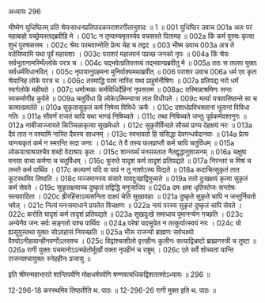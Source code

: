 अध्यायः 296

भीष्मेण युधिष्ठिरम् प्रति श्रेयःसाधनप्रतिपादकपराशरगीतानुवादः ॥ 1 ॥
001	युधिष्ठिर उवाच 
001a	अतः परं महाबाहो यच्छ्रेयस्तद्ब्रवीहि मे ।
001c	न तृप्याम्यमृतस्येव वचसस्ते पितामह ॥
002a	किं कर्म पुरुषः कृत्वा शुभं पुरुषसत्तम ।
002c	श्रेयः परमवाप्नोति प्रेत्य चेह च तद्वद ॥
003	भीष्म उवाच 
003a	अत्र ते वर्तयिष्यामि यथा पूर्वं महायशाः ।
003c	पराशरं महात्मानं पप्रच्छ जनको नृपः ॥
004a	किं श्रेयः सर्वभूतानामस्मिँल्लोके परत्र च ।
004c	यद्भवेत्प्रतिपत्तव्यं तद्भवान्प्रब्रवीतु मे ॥
005a	ततः स तपसा युक्तः सर्वधर्मविधानवित् ।
005c	नृपायानुग्रहमना मुनिर्वाक्यमथाब्रवीत् ॥
006	पराशर उवाच 
006a	धर्म एव कृतः श्रेयानिह लोके परत्र च ।
006c	तस्माद्धि परमं नास्ति यथा प्राहुर्मनीषिणः ॥
007a	प्रतिपद्य नरो धर्मं स्वर्गलोके महीयते ।
007c	धर्मात्मकः कर्मविधिर्देहिनां नृपसत्तम ॥
008ac	तस्मिन्नाश्रमिणः सन्तः स्वकर्माणीह कुर्वते ॥
009a	चतुर्विधा हि लोकेऽस्मिन्यात्रा तात विधीयते ।
009c	मर्त्या यत्रावतिष्ठन्ते सा च कामात्प्रवर्तते ॥
010a	सुकृतासुकृतं कर्म निषेव्य विविधैः क्रमैः ।
010c	दशार्धप्रविभक्तानां भूतानां विविधा गतिः ॥
011a	सौवर्णं राजतं चापि यथा भाण्डं निषिच्यते ।
011c	तथा निषिच्यते जन्तुः पूर्वकर्मवशानुगः ॥
012a	नाबीजाज्जायते किञ्चिन्नाकृत्वा सुखमेधते ।
012c	सुकृतैर्विन्दते सौख्यं प्राप्य देहक्षयं नरः ॥
013a	दैवं तात न पश्यामि नास्ति दैवस्य साधनम् ।
013c	स्वभावतो हि संसिद्धा देवगन्धर्वदानवाः ॥
014a	प्रेत्य यान्त्यकृतं कर्म न स्मरन्ति सदा जनाः ।
014c	ते वै तस्य फलप्राप्तौ कर्म चापि चतुर्विधम् ॥
015a	लोकयात्राश्रयश्चैव शब्दो वेदाश्रयः कृतः ।
015c	शान्त्यर्थं मनसस्तात नैतद्वृद्धानुशासनम् ॥
016a	चक्षुषा मनसा वाचा कर्मणा च चतुर्विधम् ।
016c	कुरुते यादृशं कर्म तादृशं प्रतिपद्यते ॥
017a	निरन्तरं च मिश्रं च लभते कर्म पार्थिव ।
017c	कल्याणं यदि वा पापं न तु नाशोऽस्य विद्यते ॥
018a	कदाचित्सुकृतं तात कूटस्थमिव तिष्ठति ।
018c	मज्जमानस्य संसारे यावद्दुःखाद्विमुच्यते ॥
019a	ततो दुःखक्षयं कृत्वा सुकृतं कर्म सेवते ।
019c	सुकृतक्षयाच्च दुष्कृतं तद्विद्धि मनुजाधिप ॥
020a	दमः क्षमा धृतिस्तेजः सन्तोषः सत्यवादिता ।
020c	ह्रीरहिंसाऽव्यसनिता दाक्ष्यं चेति सुखावहाः ॥
021a	दुष्कृते सुकृते चापि न जन्तुर्नियतो भवेत् ।
021c	नित्यं मनःसमाधाने प्रयतेत विचक्षणः ॥
022a	नायं परस्य सुकृतं दुष्कृतं चापि सेवते ।
022c	करोति यादृशं कर्म तादृशं प्रतिपद्यते ॥
023a	सुखदुःखे समाधाय पुमानन्येन गच्छति ।
023c	अन्येनैव जनः सर्वः सङ्गतो यश्च पार्थिवः ॥
024a	परेषां यदसूयेत न तत्कुर्यात्स्वयं नरः ।
024c	यो ह्यसूयुस्तथा युक्तः सोऽवहासं नियच्छति ॥
025a	भीरू राजन्यो ब्राह्मणः सर्वभक्ष्यो वैश्योऽनीहावान्हीनवर्णोऽलसश्च ।
025c	विद्वांश्चाशीलो वृत्तहीनः कुलीनः सत्याद्विभ्रष्टो ब्राह्मणस्त्री च तुष्टा ॥
026a	रागी युक्तः पचमानोऽऽत्महेतोर्मूर्खो वक्ता नृपहीनं च राष्ट्रम् ।
026c	एते सर्वे शोच्यतां यान्ति राजन्यश्चायुक्तः स्नेहहीनः प्रजासु ॥ 

इति श्रीमन्महाभारते शान्तिपर्वणि मोक्षधर्मपर्वणि षण्णवत्यधिकद्विशततमोऽध्यायः ॥ 296 ॥

12-296-18 करस्थमिव तिष्ठतीति थ. पाठः ॥ 12-296-26 रागी मुक्त इति थ. पाठः ॥
